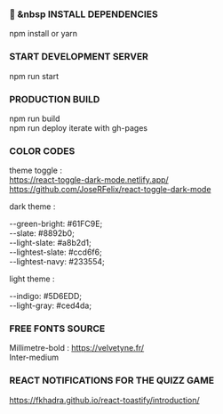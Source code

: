 ### 💾 &nbsp INSTALL DEPENDENCIES

npm install or yarn

### START DEVELOPMENT SERVER

npm run start

### PRODUCTION BUILD

npm run build<br />
npm run deploy iterate with gh-pages

### COLOR CODES

theme toggle : <br />
https://react-toggle-dark-mode.netlify.app/ <br />
https://github.com/JoseRFelix/react-toggle-dark-mode

dark theme :

--green-bright: #61FC9E;<br />
--slate: #8892b0;<br />
--light-slate: #a8b2d1;<br />
--lightest-slate: #ccd6f6;<br />
--lightest-navy: #233554;<br />

light theme :

--indigo: #5D6EDD;<br />
--light-gray: #ced4da;<br />

### FREE FONTS SOURCE

Millimetre-bold : https://velvetyne.fr/<br />
Inter-medium <br />


### REACT NOTIFICATIONS FOR THE QUIZZ GAME
https://fkhadra.github.io/react-toastify/introduction/
